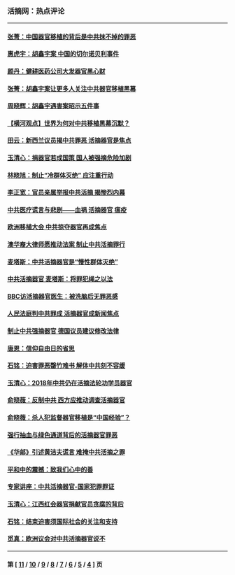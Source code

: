 ### 活摘网：热点评论
---
#### [张菁：中国器官移植的背后是中共抹不掉的罪恶](../../pages/nf5879/n13974977.md?05280430) 
#### [惠虎宇：胡鑫宇案 中国的切尔诺贝利事件](../../pages/nf5879/n13942916.md?05280430) 
#### [颜丹：健耕医药公司大发器官黑心财](../../pages/nf5879/n13940134.md?05280430) 
#### [张菁：胡鑫宇案让更多人关注中共器官移植黑幕](../../pages/nf5879/n13929073.md?05280430) 
#### [周晓辉：胡鑫宇遇害案昭示五件事](../../pages/nf5879/n13921870.md?05280430) 
#### [【横河观点】世界为何对中共移植黑幕沉默？](../../pages/nf5879/n13244249.md?05280430) 
#### [田云：新西兰议员揭中共罪恶 活摘器官是焦点](../../pages/nf5879/n13070629.md?05280430) 
#### [玉清心：捐器官若成国策 国人被强摘危险加剧](../../pages/nf5879/n12802713.md?05280430) 
#### [林晓旭：制止“冷群体灭绝” 应注重行动](../../pages/nf5879/n12779736.md?05280430) 
#### [李正宽：官员亲属举报中共活摘 揭惨烈内幕](../../pages/nf5879/n12684490.md?05280430) 
#### [中共医疗谎言与悲剧——血祸 活摘器官 瘟疫](../../pages/nf5879/n12372103.md?05280430) 
#### [欧洲移植大会 中共掠夺器官再成焦点](../../pages/nf5879/n11538883.md?05280430) 
#### [澳华裔大律师愿推动法案 制止中共活摘罪行](../../pages/nf5879/n11377039.md?05280430) 
#### [麦塔斯：中共活摘器官是“慢性群体灭绝”](../../pages/nf5879/n11350529.md?05280430) 
#### [中共活摘器官 麦塔斯：将罪犯绳之以法](../../pages/nf5879/n11347973.md?05280430) 
#### [BBC访活摘器官医生：被洗脑后无罪恶感](../../pages/nf5879/n11335935.md?05280430) 
#### [人民法庭判中共罪成 活摘器官成新闻焦点](../../pages/nf5879/n11331578.md?05280430) 
#### [制止中共强摘器官 德国议员建议修改法律](../../pages/nf5879/n11249451.md?05280430) 
#### [唐恩：信仰自由日的省思](../../pages/nf5879/n11003525.md?05280430) 
#### [石铭：迫害罪恶罄竹难书  解体中共刻不容缓](../../pages/nf5879/n10942855.md?05280430) 
#### [玉清心：2018年中共仍在活摘法轮功学员器官](../../pages/nf5879/n10914646.md?05280430) 
#### [俞晓薇：反制中共 西方应推动调查活摘器官](../../pages/nf5879/n10794671.md?05280430) 
#### [俞晓薇：杀人犯监督器官移植是“中国经验”？](../../pages/nf5879/n10466427.md?05280430) 
#### [强行抽血与绿色通道背后的活摘器官罪恶](../../pages/nf5879/n10004708.md?05280430) 
#### [《华邮》引述黄洁夫谎言 难掩中共活摘之罪](../../pages/nf5879/n9642309.md?05280430) 
#### [平和中的震撼：致我们心中的善](../../pages/nf5879/n9021123.md?05280430) 
#### [专家讲座：中共活摘器官-国家犯罪罪证](../../pages/nf5879/n8828153.md?05280430) 
#### [玉清心：江西红会器官捐献官员贪腐的背后](../../pages/nf5879/n8522122.md?05280430) 
#### [石铭：结束迫害须国际社会的关注和支持](../../pages/nf5879/n8443497.md?05280430) 
#### [觅真：欧洲议会对中共活摘器官说不](../../pages/nf5879/n8337486.md?05280430) 

---
#### 第 [ [11](./11.md?05280430) / [10](./10.md?05280430) / [9](./9.md?05280430) / [8](./8.md?05280430) / [7](./7.md?05280430) / [6](./6.md?05280430) / [5](./5.md?05280430) / [4](./4.md?05280430) ] 页
